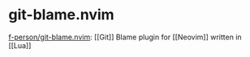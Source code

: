 # git-blame.nvim

[f-person/git-blame.nvim](https://github.com/f-person/git-blame.nvim): [[Git]] Blame plugin for [[Neovim]] written in [[Lua]]




